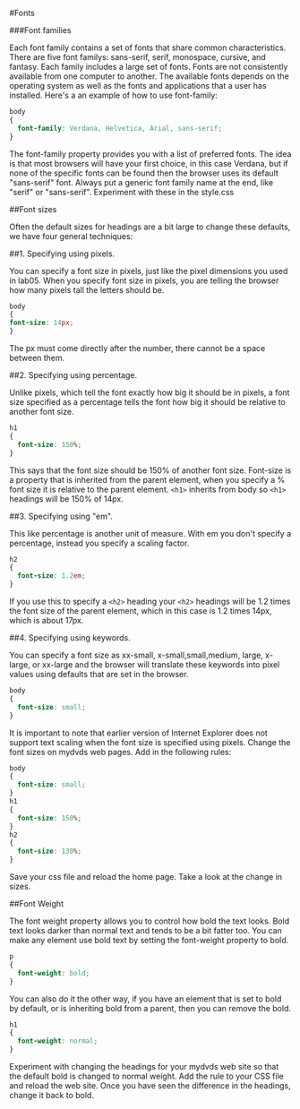 #Fonts

###Font families

Each font family contains a set of fonts that share common characteristics. There are five font familys: sans-serif, serif, monospace, cursive, and fantasy. Each family includes a large set of fonts. Fonts are not consistently available from one computer to another. The available fonts depends on the operating system as well as the fonts and applications that a user has installed. Here's a an example of how to use font-family:

~~~css
body
{
  font-family: Verdana, Helvetica, Arial, sans-serif;
}
~~~

The font-family property provides you with a list of preferred fonts. The idea is that most browsers will have your first choice, in this case Verdana, but if none of the specific fonts can be found then the browser uses its default "sans-serif" font. Always put a generic font family name at the end, like "serif" or "sans-serif". Experiment with these in the style.css

##Font sizes

Often the default sizes for headings are a bit large to change these defaults, we have four general techniques:

##1. Specifying using pixels.

You can specify a font size in pixels, just like the pixel dimensions you used in lab05. When you specify font size in pixels, you are telling the browser how many pixels tall the letters should be.

~~~css
body
{
font-size: 14px;
}
~~~

The px must come directly after the number, there cannot be a space between them.

##2. Specifying using percentage.

Unlike pixels, which tell the font exactly how big it should be in pixels, a font size specified as a percentage tells the font how big it should be relative to another font size.

~~~css
h1
{
  font-size: 150%;
}
~~~

This says that the font size should be 150% of another font size. Font-size is a property that is inherited from the parent element, when you specify a % font size it is relative to the parent element. `<h1>` inherits from body so `<h1>` headings will be 150% of 14px.

##3. Specifying using "em".

This like percentage is another unit of measure. With em you don't specify a percentage, instead you specify a scaling factor.

~~~css
h2
{
  font-size: 1.2em;
}
~~~

If you use this to specify a `<h2>` heading your `<h2>` headings will be 1.2 times the font size of the parent element, which in this case is 1.2 times 14px, which is about 17px.

##4. Specifying using keywords.

You can specify a font size as xx-small, x-small,small,medium, large, x-large, or xx-large and the browser will translate these keywords into pixel values using defaults that are set in the browser.

~~~css
body
{
  font-size: small;
}
~~~

It is important to note that earlier version of Internet Explorer does not support text scaling when the font size is specified using pixels.  Change the font sizes on mydvds web pages. Add in the following rules:

~~~css
body
{
  font-size: small;
}
h1
{
  font-size: 150%;
}
h2
{
  font-size: 130%;
}
~~~

Save your css file and reload the home page. Take a look at the change in sizes.

##Font Weight

The font weight property allows you to control how bold the text looks. Bold text looks darker than normal text and tends to be a bit fatter too. You can make any element use bold text by setting the font-weight property to bold.

~~~css
p
{
  font-weight: bold;
}
~~~

You can also do it the other way, if you have an element that is set to bold by default, or is inheriting bold from a parent, then you can remove the bold.

~~~css
h1
{
  font-weight: normal;
}
~~~

Experiment with changing the headings for your mydvds web site so that the default bold is changed to normal weight. Add the rule to your CSS file and reload the web site. Once you have seen the difference in the headings, change it back to bold.
